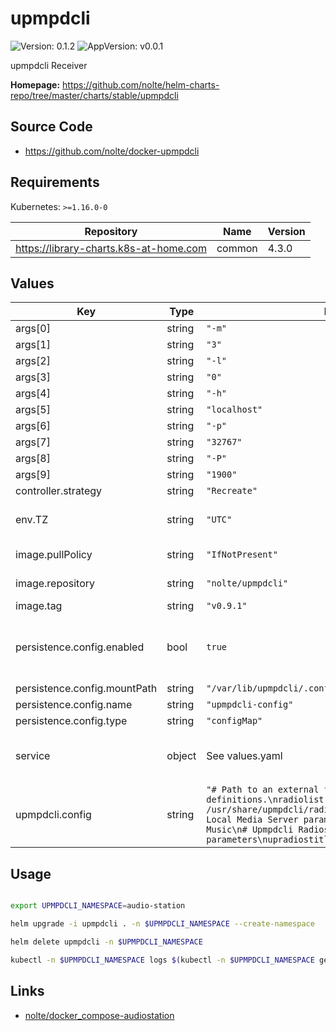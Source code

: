 # upmpdcli

![Version: 0.1.2](https://img.shields.io/badge/Version-0.1.2-informational?style=flat-square) ![AppVersion: v0.0.1](https://img.shields.io/badge/AppVersion-v0.0.1-informational?style=flat-square)

upmpdcli Receiver

**Homepage:** <https://github.com/nolte/helm-charts-repo/tree/master/charts/stable/upmpdcli>

## Source Code

* <https://github.com/nolte/docker-upmpdcli>

## Requirements

Kubernetes: `>=1.16.0-0`

| Repository | Name | Version |
|------------|------|---------|
| https://library-charts.k8s-at-home.com | common | 4.3.0 |

## Values

| Key | Type | Default | Description |
|-----|------|---------|-------------|
| args[0] | string | `"-m"` |  |
| args[1] | string | `"3"` |  |
| args[2] | string | `"-l"` |  |
| args[3] | string | `"0"` |  |
| args[4] | string | `"-h"` |  |
| args[5] | string | `"localhost"` |  |
| args[6] | string | `"-p"` |  |
| args[7] | string | `"32767"` |  |
| args[8] | string | `"-P"` |  |
| args[9] | string | `"1900"` |  |
| controller.strategy | string | `"Recreate"` |  |
| env.TZ | string | `"UTC"` | Set the container timezone |
| image.pullPolicy | string | `"IfNotPresent"` | image pull policy |
| image.repository | string | `"nolte/upmpdcli"` | image repository |
| image.tag | string | `"v0.9.1"` | image tag |
| persistence.config.enabled | bool | `true` | Enables or disables the persistence item |
| persistence.config.mountPath | string | `"/var/lib/upmpdcli/.config/"` |  |
| persistence.config.name | string | `"upmpdcli-config"` |  |
| persistence.config.type | string | `"configMap"` |  |
| service | object | See values.yaml | Configures service settings for the chart. |
| upmpdcli.config | string | `"# Path to an external file with radio definitions.\nradiolist = /usr/share/upmpdcli/radio_scripts/radiolist.conf\n\n# Local Media Server parameters\nuprcltitle = Local Music\n# Upmpdcli Radios plugin parameters\nupradiostitle = Upmpdcli Radio List\n"` |  |

## Usage

```bash

export UPMPDCLI_NAMESPACE=audio-station

helm upgrade -i upmpdcli . -n $UPMPDCLI_NAMESPACE --create-namespace

helm delete upmpdcli -n $UPMPDCLI_NAMESPACE

kubectl -n $UPMPDCLI_NAMESPACE logs $(kubectl -n $UPMPDCLI_NAMESPACE get pods -l app.kubernetes.io/name=upmpdcli -ojson | jq -r '.items[0].metadata.name') -f
```

## Links

* [nolte/docker_compose-audiostation](https://github.com/nolte/docker_compose-audiostation/blob/master/docker-compose.yml)
